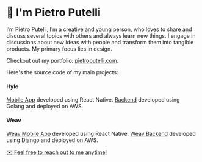 # 👋 I'm Pietro Putelli

I’m Pietro Putelli, I’m a creative and young person, who loves to share and discuss several topics with others and always learn new things.
I engage in discussions about new ideas with people and transform them into tangible products. My primary focus lies in design.

Checkout out my portfolio: [pietroputelli.com](https://pietroputelli.com).

Here's the source code of my main projects:

#### Hyle
[Mobile App](https://github.com/Pietro-Putelli/hyle-mobile-app) developed using React Native.
[Backend](https://github.com/Pietro-Putelli/hyle-backend) developed using Golang and deployed on AWS.

#### Weav
[Weav Mobile App](https://github.com/Pietro-Putelli/weav-frontend) developed using React Native.
[Weav Backend](https://github.com/Pietro-Putelli/weav-backend) developed using Django and deployed on AWS.
   
[✉️ Feel free to reach out to me anytime!](mailto:pietro.putelli@gmail.com)
